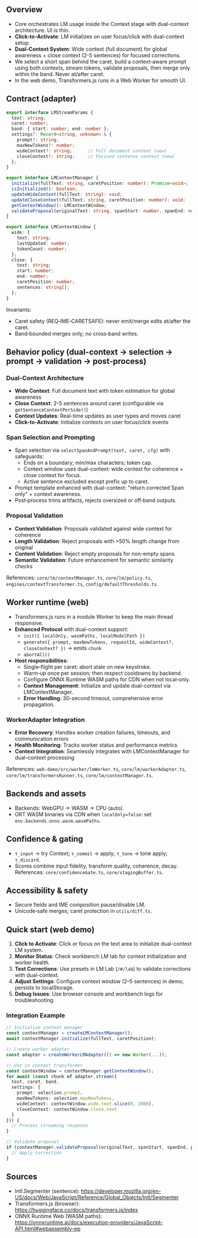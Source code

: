 <!--══════════════════════════════════════════════════
  ╔══════════════════════════════════════════════════════╗
  ║  ░  L M   ( B E H A V I O R  +  W O R K E R )  ░░░░░  ║
  ║                                                      ║
  ║   Single source of truth: span selection, prompting, ║
  ║   streaming, worker runtime, and safe merging.       ║
  ║                                                      ║
  ╚══════════════════════════════════════════════════════╝
    • WHAT ▸ How LM integrates with the core pipeline
    • WHY  ▸ Correct semantics while staying caret‑safe and fast
    • HOW  ▸ Core‑owned policy + Web Worker runner + gated merges
-->

## Overview

- Core orchestrates LM usage inside the Context stage with dual-context architecture. UI is thin.
- **Click-to-Activate**: LM initializes on user focus/click with dual-context setup.
- **Dual-Context System**: Wide context (full document) for global awareness + close context (2-5 sentences) for focused corrections.
- We select a short span behind the caret, build a context‑aware prompt using both contexts,
  stream tokens, validate proposals, then merge only within the band. Never at/after caret.
- In the web demo, Transformers.js runs in a Web Worker for smooth UI.

## Contract (adapter)

```ts
export interface LMStreamParams {
  text: string;
  caret: number;
  band: { start: number; end: number };
  settings?: Record<string, unknown> & {
    prompt?: string;
    maxNewTokens?: number;
    wideContext?: string;      // Full document context (new)
    closeContext?: string;     // Focused sentence context (new)
  };
}

export interface LMContextManager {
  initialize(fullText: string, caretPosition: number): Promise<void>;
  isInitialized(): boolean;
  updateWideContext(fullText: string): void;
  updateCloseContext(fullText: string, caretPosition: number): void;
  getContextWindow(): LMContextWindow;
  validateProposal(originalText: string, spanStart: number, spanEnd: number, proposalText: string): boolean;
}

export interface LMContextWindow {
  wide: {
    text: string;
    lastUpdated: number;
    tokenCount: number;
  };
  close: {
    text: string;
    start: number;
    end: number;
    caretPosition: number;
    sentences: string[];
  };
}
```

Invariants:
- Caret safety (REQ‑IME‑CARETSAFE): never emit/merge edits at/after the caret.
- Band‑bounded merges only; no cross‑band writes.

## Behavior policy (dual-context → selection → prompt → validation → post‑process)

### Dual-Context Architecture

- **Wide Context**: Full document text with token estimation for global awareness
- **Close Context**: 2-5 sentences around caret (configurable via `getSentenceContextPerSide()`)
- **Context Updates**: Real-time updates as user types and moves caret
- **Click-to-Activate**: Initialize contexts on user focus/click events

### Span Selection and Prompting

- Span selection via `selectSpanAndPrompt(text, caret, cfg)` with safeguards:
  - Ends on a boundary; min/max characters; token cap.
  - Context window uses dual-context: wide context for coherence + close context for focus.
  - Active sentence excluded except prefix up to caret.
- Prompt template enhanced with dual-context: "return corrected Span only" + context awareness.
- Post‑process trims artifacts, rejects oversized or off‑band outputs.

### Proposal Validation

- **Context Validation**: Proposals validated against wide context for coherence
- **Length Validation**: Reject proposals with >50% length change from original
- **Content Validation**: Reject empty proposals for non-empty spans
- **Semantic Validation**: Future enhancement for semantic similarity checks

References: `core/lm/contextManager.ts`, `core/lm/policy.ts`, `engines/contextTransformer.ts`,
`config/defaultThresholds.ts`.

## Worker runtime (web)

- Transformers.js runs in a module Worker to keep the main thread responsive.
- **Enhanced Protocol** with dual-context support:
  - `init({ localOnly, wasmPaths, localModelPath })`
  - `generate({ prompt, maxNewTokens, requestId, wideContext?, closeContext? })` → emits `chunk`
  - `abortAll()`
- **Host responsibilities**:
  - Single‑flight per caret; abort stale on new keystroke.
  - Warm‑up once per session; then respect cooldowns by backend.
  - Configure ONNX Runtime WASM paths for CDN when not local‑only.
  - **Context Management**: Initialize and update dual-context via LMContextManager.
  - **Error Handling**: 30-second timeout, comprehensive error propagation.

### WorkerAdapter Integration

- **Error Recovery**: Handles worker creation failures, timeouts, and communication errors
- **Health Monitoring**: Tracks worker status and performance metrics
- **Context Integration**: Seamlessly integrates with LMContextManager for dual-context processing

References: `web-demo/src/worker/lmWorker.ts`, `core/lm/workerAdapter.ts`,
`core/lm/transformersRunner.ts`, `core/lm/contextManager.ts`.

## Backends and assets

- Backends: WebGPU → WASM → CPU (auto).
- ORT WASM binaries via CDN when `localOnly=false`:
  set `env.backends.onnx.wasm.wasmPaths`.

## Confidence & gating

- `τ_input` → try Context; `τ_commit` → apply; `τ_tone` → tone apply; `τ_discard`.
- Scores combine input fidelity, transform quality, coherence, decay.
References: `core/confidenceGate.ts`, `core/stagingBuffer.ts`.

## Accessibility & safety

- Secure fields and IME composition pause/disable LM.
- Unicode‑safe merges; caret protection in `utils/diff.ts`.

## Quick start (web demo)

1) **Click to Activate**: Click or focus on the text area to initialize dual-context LM system.
2) **Monitor Status**: Check workbench LM tab for context initialization and worker health.
3) **Test Corrections**: Use presets in LM Lab (`/#/lab`) to validate corrections with dual-context.
4) **Adjust Settings**: Configure context window (2–5 sentences) in demo; persists to localStorage.
5) **Debug Issues**: Use browser console and workbench logs for troubleshooting.

### Integration Example

```typescript
// Initialize context manager
const contextManager = createLMContextManager();
await contextManager.initialize(fullText, caretPosition);

// Create worker adapter
const adapter = createWorkerLMAdapter(() => new Worker(...));

// Use in context transformer
const contextWindow = contextManager.getContextWindow();
for await (const chunk of adapter.stream({
  text, caret, band,
  settings: {
    prompt: selection.prompt,
    maxNewTokens: selection.maxNewTokens,
    wideContext: contextWindow.wide.text.slice(0, 2000),
    closeContext: contextWindow.close.text
  }
})) {
  // Process streaming response
}

// Validate proposal
if (contextManager.validateProposal(originalText, spanStart, spanEnd, proposalText)) {
  // Apply correction
}
```

## Sources

- Intl.Segmenter (sentence): https://developer.mozilla.org/en-US/docs/Web/JavaScript/Reference/Global_Objects/Intl/Segmenter
- Transformers.js (browser): https://huggingface.co/docs/transformers.js/index
- ONNX Runtime Web (WASM paths): https://onnxruntime.ai/docs/execution-providers/JavaScript-API.html#webassembly-ep


